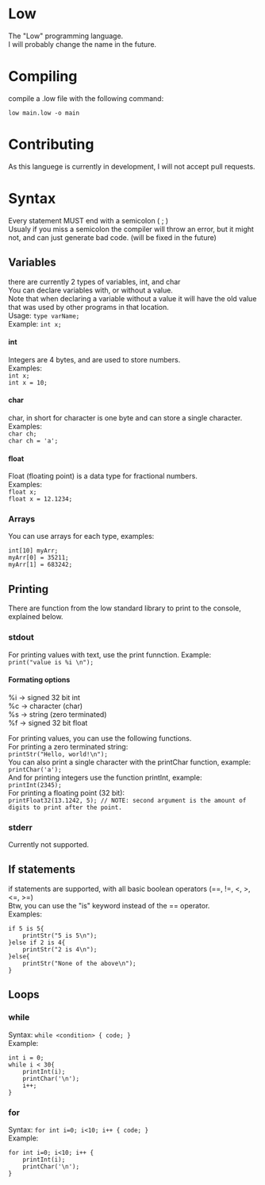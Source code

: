 # Low
The "Low" programming language. \
I will probably change the name in the future.

# Compiling
compile a .low file with the following command:
```
low main.low -o main
```

# Contributing
As this languege is currently in development, I will not accept pull requests.

# Syntax
Every statement MUST end with a semicolon ( ; ) \
Usualy if you miss a semicolon the compiler will throw an error, but it might not, and can just generate bad code. (will be fixed in the future)

## Variables
there are currently 2 types of variables, int, and char \
You can declare variables with, or without a value. \
Note that when declaring a variable without a value it will have the old value that was used by other programs in that location. \
Usage: `type varName;` \
Example: `int x;`

#### int
Integers are 4 bytes, and are used to store numbers. \
Examples: \
`int x;` \
`int x = 10;` 

#### char
char, in short for character is one byte and can store a single character. \
Examples: \
`char ch;` \
`char ch = 'a';` 

#### float
Float (floating point) is a data type for fractional numbers. \
Examples: \
`float x;` \
`float x = 12.1234;`

### Arrays
You can use arrays for each type, examples: 
```
int[10] myArr;
myArr[0] = 35211;
myArr[1] = 683242;
```

## Printing
There are function from the low standard library to print to the console, explained below.
### stdout
For printing values with text, use the print funnction. Example: \
`print("value is %i \n");` 
#### Formating options
%i -> signed 32 bit int \
%c -> character (char) \
%s -> string (zero terminated) \
%f -> signed 32 bit float

For printing values, you can use the following functions. \
For printing a zero terminated string: \
`printStr("Hello, world!\n");` \
You can also print a single character with the printChar function, example: \
`printChar('a');` \
And for printing integers use the function printInt, example: \
`printInt(2345);` \
For printing a floating point (32 bit): \
`printFloat32(13.1242, 5); // NOTE: second argument is the amount of digits to print after the point.`

### stderr
Currently not supported.

## If statements
if statements are supported, with all basic boolean operators (==, !=, <, >, <=, >=) \
Btw, you can use the "is" keyword instead of the == operator. \
Examples:
```
if 5 is 5{
    printStr("5 is 5\n");
}else if 2 is 4{
    printStr("2 is 4\n");
}else{
    printStr("None of the above\n");
}
```

## Loops
### while
Syntax: `while <condition> { code; }` \
Example:
```
int i = 0;
while i < 30{
    printInt(i);
    printChar('\n');
    i++;
}
```

### for
Syntax: `for int i=0; i<10; i++ { code; }` \
Example:
```
for int i=0; i<10; i++ {
    printInt(i);
    printChar('\n');
}
```
